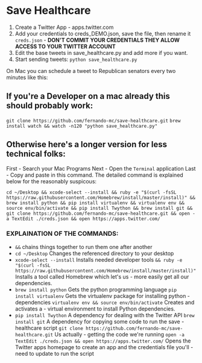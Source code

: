 # Save Healthcare

1. Create a Twitter App - apps.twitter.com
2. Add your credentials to creds_DEMO.json, save the file, then rename it `creds.json` - 
**DON'T COMMIT YOUR CREDENTIALS THEY ALLOW ACCESS TO YOUR TWITTER ACCOUNT**
3. Edit the base tweets in save_healthcare.py and add more if you want.
4. Start sending tweets: `python save_healthcare.py`


On Mac you can schedule a tweet to Republican senators every two minutes like this:

## If you're a Developer on a mac already this should probably work:
`git clone https://github.com/fernando-mc/save-healthcare.git`
`brew install watch && watch -n120 "python save_healthcare.py"`

## Otherwise here's a longer version for less technical folks:

First - Search your Mac Programs
Next - Open the `Terminal` application
Last - Copy and paste in this command. The detailed command is explained below for the reasonably suspicous:

```
cd ~/Desktop && xcode-select --install && ruby -e "$(curl -fsSL https://raw.githubusercontent.com/Homebrew/install/master/install)" && brew install python && pip install virtualenv && virtualenv env && source env/bin/activate && pip install Twython && brew install git && git clone https://github.com/fernando-mc/save-healthcare.git && open -a TextEdit ./creds.json && open https://apps.twitter.com/
```

### EXPLAINATION OF THE COMMANDS:
- `&&` chains things together to run them one after another
- `cd ~/Desktop` Changes the referenced directory to your desktop
- `xcode-select --install` Installs needed developer tools
`&& ruby -e "$(curl -fsSL https://raw.githubusercontent.com/Homebrew/install/master/install)"` Installs a tool called Homebrew which let's us - more easily get all our dependencies.
- `brew install python` Gets the python programming language
`pip install virtualenv` Gets the virtualenv package for installing python - dependencies 
`virtualenv env && source env/bin/activate` Creates and activates a - virtual environment to install Python dependencies.
- `pip install Twython` A dependency for dealing with the Twitter API
`brew install git` A dependency for copying some code to run the save - healthcare script
`git clone https://github.com/fernando-mc/save-healthcare.git` Us actually - getting the code we're running
`open -a TextEdit ./creds.json && open https://apps.twitter.com/` Opens the Twitter apps homepage to create an app and the credentials file you'll - need to update to run the script
